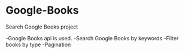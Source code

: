 # Google-Books
Search Google Books project

-Google Books api is used.
-Search Google Books by keywords
-Filter books by type
-Pagination
